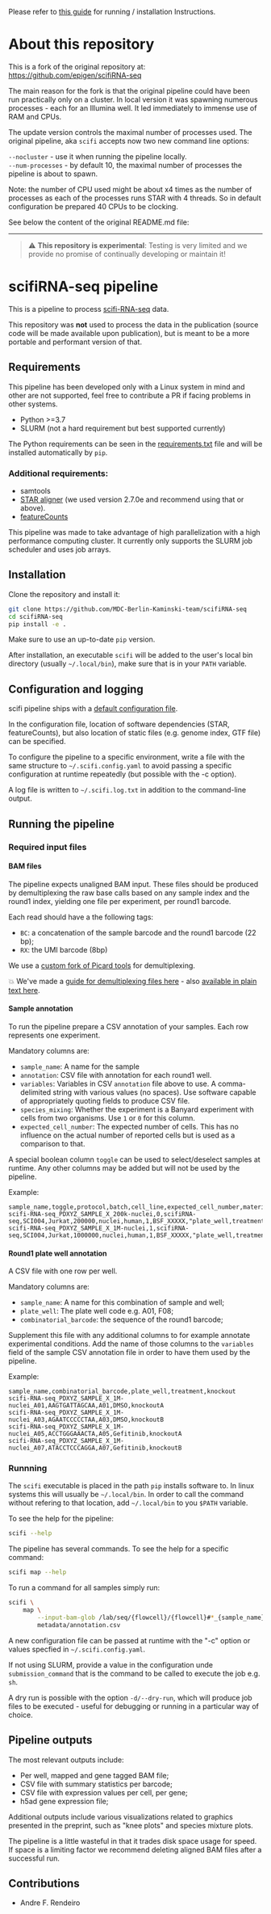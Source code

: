 Please refer to [this guide](https://github.com/MDC-Berlin-Kaminski-team/scifiRNA-seq/blob/main/SCIFI%20Rna%20Seq%20Guide.md) for running / installation Instructions.

# About this repository

This is a fork of the original repository at: https://github.com/epigen/scifiRNA-seq

The main reason for the fork is that the original pipeline could have been run practically only on a cluster. In local version it was spawning numerous processes - each for an Illumina well. It led immediately to immense use of RAM and CPUs.

The update version controls the maximal number of processes used. The original pipeline, aka `scifi` accepts now two new command line options:

`--nocluster` - use it when running the pipeline locally.  
`--num-processes` - by default 10, the maximal number of processes the pipeline is about to spawn.  

Note: the number of CPU used might be about x4 times as the number of processes as each of the processes runs STAR with 4 threads. So in default configuration be prepared 40 CPUs to be clocking.

See below the content of the original README.md file:

***

> :warning: **This repository is experimental**: Testing is very limited and we
provide no promise of continually developing or maintain it!

# scifiRNA-seq pipeline

This is a pipeline to process
[scifi-RNA-seq](https://www.biorxiv.org/content/10.1101/2019.12.17.879304v1)
data.

This repository was **not** used to process the data in the publication (source
code will be made available upon publication), but is meant to be a more
portable and performant version of that.

## Requirements

This pipeline has been developed only with a Linux system in mind and other
are not supported, feel free to contribute a PR if facing problems in other
systems.

- Python >=3.7
- SLURM (not a hard requirement but best supported currently)

The Python requirements can be seen in the [requirements.txt](requirements.txt)
file and will be installed automatically by ``pip``.

### Additional requirements:

 - samtools
 - [STAR aligner](https://github.com/alexdobin/STAR) (we used version 2.7.0e and
recommend using that or above).
 - [featureCounts](http://subread.sourceforge.net/)


This pipeline was made to take advantage of high parallelization with a high
performance computing cluster. It currently only supports the SLURM job
scheduler and uses job arrays.

## Installation
Clone the repository and install it:

```bash
git clone https://github.com/MDC-Berlin-Kaminski-team/scifiRNA-seq
cd scifiRNA-seq
pip install -e .
```

Make sure to use an up-to-date ``pip`` version.

After installation, an executable ``scifi`` will be added to the user's local
bin directory (usually `~/.local/bin`), make sure that is in your `PATH`
variable.

## Configuration and logging

scifi pipeline ships with a
[default configuration file](scifi/config/default.yaml).


In the configuration file, location of software dependencies (STAR, featureCounts), but also location of static files (e.g. genome index, GTF file) can be specified.

To configure the pipeline to a specific environment, write a file with the same structure to `~/.scifi.config.yaml` to avoid passing a specific configuration at runtime repeatedly (but possible with the -c option).

A log file is written to `~/.scifi.log.txt` in addition to the command-line
output.


## Running the pipeline

### Required input files

#### BAM files

The pipeline expects unaligned BAM input. These files should be produced by
demultiplexing the raw base calls based on any sample index and the round1
index, yielding one file per experiment, per round1 barcode.

Each read should have a the following tags:
 - `BC`: a concatenation of the sample barcode and the round1 barcode (22 bp);
 - `RX`: the UMI barcode (8bp)

We use a [custom fork of Picard tools](https://github.com/DanieleBarreca/picard) for demultiplexing.

:boom: We've made a [guide for demultiplexing files here](demultiplexing_guide.pdf) - also [available in plain text here](demultiplexing_guide.rst).

#### Sample annotation

To run the pipeline prepare a CSV annotation of your samples.
Each row represents one experiment.

Mandatory columns are:
 - `sample_name`: A name for the sample
 - `annotation`: CSV file with annotation for each round1 well.
 - `variables`:  Variables in CSV `annotation` file above to use. A
comma-delimited string with various values (no spaces). Use software capable of appropriately quoting fields to produce CSV file.
 - `species_mixing`: Whether the experiment is a Banyard experiment with cells
from two organisms. Use `1` or `0` for this column.
 - `expected_cell_number`: The expected number of cells. This has no influence
on the actual number of reported cells but is used as a comparison to that.

A special boolean column `toggle` can be used to select/deselect samples at runtime.
Any other columns may be added but will not be used by the pipeline.

Example:

```csv
sample_name,toggle,protocol,batch,cell_line,expected_cell_number,material,organism,species_mixing,flowcell,variables
scifi-RNA-seq_PDXYZ_SAMPLE_X_200k-nuclei,0,scifiRNA-seq,SCI004,Jurkat,200000,nuclei,human,1,BSF_XXXXX,"plate_well,treatment,knockout"
scifi-RNA-seq_PDXYZ_SAMPLE_X_1M-nuclei,1,scifiRNA-seq,SCI004,Jurkat,1000000,nuclei,human,1,BSF_XXXXX,"plate_well,treatment,knockout"
```

#### Round1 plate well annotation

A CSV file with one row per well.

Mandatory columns are:
 - `sample_name`: A name for this combination of sample and well;
 - `plate_well`: The plate well code e.g. A01, F08;
 - `combinatorial_barcode`: the sequence of the round1 barcode;

Supplement this file with any additional columns to for example annotate
experimental conditions. Add the name of those columns to the `variables` field
of the sample CSV annotation file in order to have them used by the pipeline.

Example:

```csv
sample_name,combinatorial_barcode,plate_well,treatment,knockout
scifi-RNA-seq_PDXYZ_SAMPLE_X_1M-nuclei_A01,AAGTGATTAGCAA,A01,DMSO,knockoutA
scifi-RNA-seq_PDXYZ_SAMPLE_X_1M-nuclei_A03,AGAATCCCCCTAA,A03,DMSO,knockoutB
scifi-RNA-seq_PDXYZ_SAMPLE_X_1M-nuclei_A05,ACCTGGGAAACTA,A05,Gefitinib,knockoutA
scifi-RNA-seq_PDXYZ_SAMPLE_X_1M-nuclei_A07,ATACCTCCCAGGA,A07,Gefitinib,knockoutB
```

### Runnning

The ``scifi`` executable is placed in the path `pip` installs software to. In linux systems this will usually be `~/.local/bin`.
In order to call the command without refering to that location, add `~/.local/bin` to you `$PATH` variable.

To see the help for the pipeline:
```bash
scifi --help
```

The pipeline has several commands. To see the help for a specific command:
```bash
scifi map --help
```

To run a command for all samples simply run:
```bash
scifi \
    map \
        --input-bam-glob /lab/seq/{flowcell}/{flowcell}#*_{sample_name}.bam \
        metadata/annotation.csv
```

A new configuration file can be passed at runtime with the "-c" option or
values specfied in `~/.scifi.config.yaml`.

If not using SLURM, provide a value in the configuration unde `submission_command` that is the command to be called to execute the job e.g. `sh`.

A dry run is possible with the option `-d/--dry-run`, which will produce job files to be executed - useful for debugging or running in a particular way of choice.


## Pipeline outputs

The most relevant outputs include:
 - Per well, mapped and gene tagged BAM file;
 - CSV file with summary statistics per barcode;
 - CSV file with expression values per cell, per gene;
 - h5ad gene expression file;

Additional outputs include various visualizations related to graphics presented
in the preprint, such as "knee plots" and species mixture plots.

The pipeline is a little wasteful in that it trades disk space usage for speed.
If space is a limiting factor we recommend deleting aligned BAM files after a
successful run.


## Contributions

- Andre F. Rendeiro
